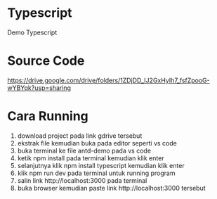 # Typescript
Demo Typescript

# Source Code
https://drive.google.com/drive/folders/1ZDjDD_IJ2GxHyIh7_fsfZpooG-wYBYqk?usp=sharing

# Cara Running

1. download project pada link gdrive tersebut
2. ekstrak file kemudian buka pada editor seperti vs code
3. buka terminal ke file antd-demo pada vs code
4. ketik npm install pada terminal kemudian klik enter
5. selanjutnya klik npm install typescript kemudian klik enter
6. klik npm run dev pada terminal untuk running program
7. salin link http://localhost:3000 pada terminal
8. buka browser kemudian paste link http://localhost:3000 tersebut
